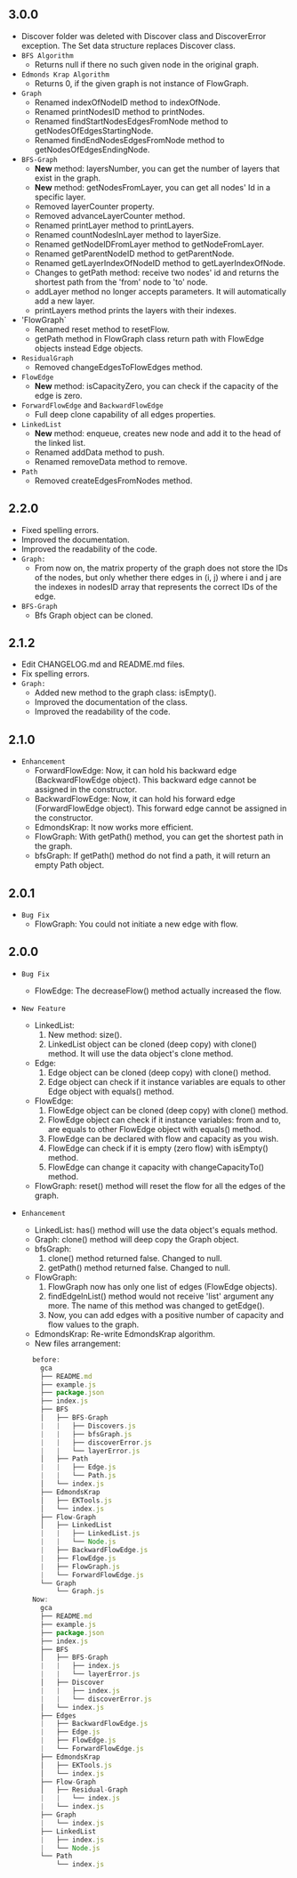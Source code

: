 ## 3.0.0

* Discover folder was deleted with Discover class and DiscoverError exception. The Set data structure replaces Discover class.
* `BFS Algorithm`
  * Returns null if there no such given node in the original graph.
* `Edmonds Krap Algorithm`
  * Returns 0, if the given graph is not instance of FlowGraph.
* `Graph`
  * Renamed indexOfNodeID method to indexOfNode.
  * Renamed printNodesID method to printNodes.
  * Renamed findStartNodesEdgesFromNode method to getNodesOfEdgesStartingNode.
  * Renamed findEndNodesEdgesFromNode method to getNodesOfEdgesEndingNode.
* `BFS-Graph`
  * **New** method: layersNumber, you can get the number of layers that exist in the graph.
  * **New** method: getNodesFromLayer, you can get all nodes' Id in a specific layer.
  * Removed layerCounter property.
  * Removed advanceLayerCounter method.
  * Renamed printLayer method to printLayers.
  * Renamed countNodesInLayer method to layerSize.
  * Renamed getNodeIDFromLayer method to getNodeFromLayer.
  * Renamed getParentNodeID method to getParentNode.
  * Renamed getLayerIndexOfNodeID method to getLayerIndexOfNode.
  * Changes to getPath method: receive two nodes' id and returns the shortest path from the 'from' node to 'to' node.
  * addLayer method no longer accepts parameters. It will automatically add a new layer.
  * printLayers method prints the layers with their indexes.
* 'FlowGraph`
  * Renamed reset method to resetFlow.
  * getPath method in FlowGraph class return path with FlowEdge objects instead Edge objects.
* `ResidualGraph`
  * Removed changeEdgesToFlowEdges method.
* `FlowEdge`
  * **New** method: isCapacityZero, you can check if the capacity of the edge is zero.
* `ForwardFlowEdge` and `BackwardFlowEdge`
  * Full deep clone capability of all edges properties.
* `LinkedList`
  * **New** method: enqueue, creates new node and add it to the head of the linked list.
  * Renamed addData method to push.
  * Renamed removeData method to remove.
* `Path`
  * Removed createEdgesFromNodes method.

## 2.2.0

* Fixed spelling errors.  
* Improved the documentation.  
* Improved the readability of the code.  
* `Graph:`
  * From now on, the matrix property of the graph does not store the IDs of the nodes, but only whether there edges in (i, j) where i and j are the indexes in nodesID array that represents the correct IDs of the edge.  
* `BFS-Graph`
  * Bfs Graph object can be cloned.

## 2.1.2

* Edit CHANGELOG.md and README.md files.  
* Fix spelling errors.  
* `Graph:`  
  * Added new method to the graph class: isEmpty().  
  * Improved the documentation of the class.  
  * Improved the readability of the code.  

## 2.1.0

* `Enhancement`
  * ForwardFlowEdge:
      Now, it can hold his backward edge (BackwardFlowEdge object). This backward edge cannot be assigned in the constructor.
  * BackwardFlowEdge:
      Now, it can hold his forward edge (ForwardFlowEdge object). This forward edge cannot be assigned in the constructor.
  * EdmondsKrap:
      It now works more efficient.
  * FlowGraph:
      With getPath() method, you can get the shortest path in the graph.
  * bfsGraph:
      If getPath() method do not find a path, it will return an empty Path object.

## 2.0.1

* `Bug Fix`
  * FlowGraph:
      You could not initiate a new edge with flow.

## 2.0.0

* `Bug Fix`
  * FlowEdge:
      The decreaseFlow() method actually increased the flow.

* `New Feature`
  * LinkedList:
      1. New method: size().
      2. LinkedList object can be cloned (deep copy) with clone() method. It will use the data object's clone method.
  * Edge:
      1. Edge object can be cloned (deep copy) with clone() method.
      2. Edge object can check if it instance variables are equals to other Edge object with equals() method.
  * FlowEdge:
      1. FlowEdge object can be cloned (deep copy) with clone() method.
      2. FlowEdge object can check if it instance variables: from and to, are equals to other FlowEdge object with equals() method.
      3. FlowEdge can be declared with flow and capacity as you wish.
      4. FlowEdge can check if it is empty (zero flow) with isEmpty() method.
      5. FlowEdge can change it capacity with changeCapacityTo() method.
  * FlowGraph:
      reset() method will reset the flow for all the edges of the graph.  

* `Enhancement`
  * LinkedList:
      has() method will use the data object's equals method.
  * Graph:
      clone() method will deep copy the Graph object.
  * bfsGraph:
      1. clone() method returned false. Changed to null.
      2. getPath() method returned false. Changed to null.
  * FlowGraph:
      1. FlowGraph now has only one list of edges (FlowEdge objects).
      2. findEdgeInList() method would not receive 'list' argument any more. The name of this method was changed to getEdge().
      3. Now, you can add edges with a positive number of capacity and flow values to the graph.
  * EdmondsKrap:
      Re-write EdmondsKrap algorithm.
  * New files arrangement:  

```js
      before:  
        gca  
        ├── README.md  
        ├── example.js  
        ├── package.json  
        ├── index.js  
        ├── BFS  
        │   ├── BFS-Graph  
        |   |   ├── Discovers.js  
        |   |   ├── bfsGraph.js  
        |   |   ├── discoverError.js  
        |   |   └── layerError.js  
        │   ├── Path  
        |   |   ├── Edge.js  
        |   |   └── Path.js  
        │   └── index.js  
        ├── EdmondsKrap  
        │   ├── EKTools.js  
        │   └── index.js  
        ├── Flow-Graph  
        │   ├── LinkedList  
        |   |   ├── LinkedList.js  
        |   |   └── Node.js  
        |   ├── BackwardFlowEdge.js  
        |   ├── FlowEdge.js  
        |   ├── FlowGraph.js  
        |   └── ForwardFlowEdge.js  
        └── Graph  
            └── Graph.js  
      Now:  
        gca  
        ├── README.md  
        ├── example.js  
        ├── package.json  
        ├── index.js  
        ├── BFS  
        │   ├── BFS-Graph  
        |   |   ├── index.js  
        |   |   └── layerError.js  
        │   ├── Discover  
        |   |   ├── index.js  
        |   |   └── discoverError.js  
        │   └── index.js  
        ├── Edges  
        |   ├── BackwardFlowEdge.js  
        |   ├── Edge.js  
        |   ├── FlowEdge.js  
        |   └── ForwardFlowEdge.js  
        ├── EdmondsKrap  
        │   ├── EKTools.js  
        │   └── index.js  
        ├── Flow-Graph  
        │   ├── Residual-Graph  
        |   |   └── index.js  
        |   └── index.js  
        ├── Graph  
        |   └── index.js  
        ├── LinkedList  
        |   ├── index.js  
        |   └── Node.js  
        └── Path  
            └── index.js  
```
